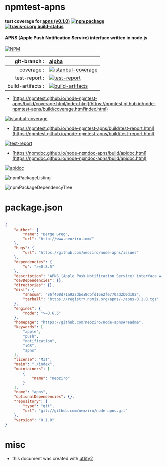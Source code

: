 # npmtest-apns

#### test coverage for  [apns (v0.1.0)](https://github.com/neoziro/node-apns#readme)  [![npm package](https://img.shields.io/npm/v/npmtest-apns.svg?style=flat-square)](https://www.npmjs.org/package/npmtest-apns) [![travis-ci.org build-status](https://api.travis-ci.org/npmtest/node-npmtest-apns.svg)](https://travis-ci.org/npmtest/node-npmtest-apns)

#### APNS (Apple Push Notification Service) interface written in node.js

[![NPM](https://nodei.co/npm/apns.png?downloads=true&downloadRank=true&stars=true)](https://www.npmjs.com/package/apns)

| git-branch : | [alpha](https://github.com/npmtest/node-npmtest-apns/tree/alpha)|
|--:|:--|
| coverage : | [![istanbul-coverage](https://npmtest.github.io/node-npmtest-apns/build/coverage.badge.svg)](https://npmtest.github.io/node-npmtest-apns/build/coverage.html/index.html)|
| test-report : | [![test-report](https://npmtest.github.io/node-npmtest-apns/build/test-report.badge.svg)](https://npmtest.github.io/node-npmtest-apns/build/test-report.html)|
| build-artifacts : | [![build-artifacts](https://npmtest.github.io/node-npmtest-apns/glyphicons_144_folder_open.png)](https://github.com/npmtest/node-npmtest-apns/tree/gh-pages/build)|

- [https://npmtest.github.io/node-npmtest-apns/build/coverage.html/index.html](https://npmtest.github.io/node-npmtest-apns/build/coverage.html/index.html)

[![istanbul-coverage](https://npmtest.github.io/node-npmtest-apns/build/screenCapture.buildCi.browser.%252Ftmp%252Fbuild%252Fcoverage.lib.html.png)](https://npmtest.github.io/node-npmtest-apns/build/coverage.html/index.html)

- [https://npmtest.github.io/node-npmtest-apns/build/test-report.html](https://npmtest.github.io/node-npmtest-apns/build/test-report.html)

[![test-report](https://npmtest.github.io/node-npmtest-apns/build/screenCapture.buildCi.browser.%252Ftmp%252Fbuild%252Ftest-report.html.png)](https://npmtest.github.io/node-npmtest-apns/build/test-report.html)

- [https://npmdoc.github.io/node-npmdoc-apns/build/apidoc.html](https://npmdoc.github.io/node-npmdoc-apns/build/apidoc.html)

[![apidoc](https://npmdoc.github.io/node-npmdoc-apns/build/screenCapture.buildCi.browser.%252Ftmp%252Fbuild%252Fapidoc.html.png)](https://npmdoc.github.io/node-npmdoc-apns/build/apidoc.html)

![npmPackageListing](https://npmtest.github.io/node-npmtest-apns/build/screenCapture.npmPackageListing.svg)

![npmPackageDependencyTree](https://npmtest.github.io/node-npmtest-apns/build/screenCapture.npmPackageDependencyTree.svg)



# package.json

```json

{
    "author": {
        "name": "Bergé Greg",
        "url": "http://www.neoziro.com/"
    },
    "bugs": {
        "url": "https://github.com/neoziro/node-apns/issues"
    },
    "dependencies": {
        "q": ">=0.8.5"
    },
    "description": "APNS (Apple Push Notification Service) interface written in node.js",
    "devDependencies": {},
    "directories": {},
    "dist": {
        "shasum": "86f408d71a922dbea8dbfd16e2fe770ad2b0d102",
        "tarball": "https://registry.npmjs.org/apns/-/apns-0.1.0.tgz"
    },
    "engines": {
        "node": ">=0.6.5"
    },
    "homepage": "https://github.com/neoziro/node-apns#readme",
    "keywords": [
        "apple",
        "push",
        "notification",
        "iOS",
        "apns"
    ],
    "license": "MIT",
    "main": "./index",
    "maintainers": [
        {
            "name": "neoziro"
        }
    ],
    "name": "apns",
    "optionalDependencies": {},
    "repository": {
        "type": "git",
        "url": "git://github.com/neoziro/node-apns.git"
    },
    "version": "0.1.0"
}
```



# misc
- this document was created with [utility2](https://github.com/kaizhu256/node-utility2)
